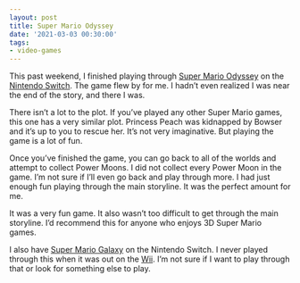 ```yaml
---
layout: post
title: Super Mario Odyssey
date: '2021-03-03 00:30:00'
tags:
- video-games
---
```


This past weekend, I finished playing through [Super Mario Odyssey](https://en.wikipedia.org/wiki/Super_Mario_Odyssey) on the [Nintendo Switch](https://en.wikipedia.org/wiki/Nintendo_Switch). The game flew by for me. I hadn’t even realized I was near the end of the story, and there I was.

There isn’t a lot to the plot. If you’ve played any other Super Mario games, this one has a very similar plot. Princess Peach was kidnapped by Bowser and it’s up to you to rescue her. It’s not very imaginative. But playing the game is a lot of fun.

Once you’ve finished the game, you can go back to all of the worlds and attempt to collect Power Moons. I did not collect every Power Moon in the game. I’m not sure if I’ll even go back and play through more. I had just enough fun playing through the main storyline. It was the perfect amount for me.

It was a very fun game. It also wasn’t too difficult to get through the main storyline. I’d recommend this for anyone who enjoys 3D Super Mario games.

I also have [Super Mario Galaxy](https://en.wikipedia.org/wiki/Super_Mario_Galaxy) on the Nintendo Switch. I never played through this when it was out on the [Wii](https://en.wikipedia.org/wiki/Wii). I’m not sure if I want to play through that or look for something else to play.

